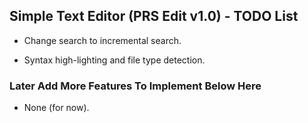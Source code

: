 ## Simple Text Editor (PRS Edit v1.0) - TODO List

 - Change search to incremental search.

 - Syntax high-lighting and file type detection.

### Later Add More Features To Implement Below Here

 - None (for now).

